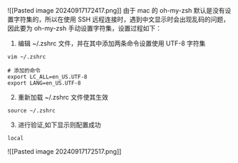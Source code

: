 ![[Pasted image 20240917172417.png]]
由于 mac 的 oh-my-zsh 默认是没有设置字符集的，所以在使用 SSH 远程连接时，遇到中文显示时会出现乱码的问题，因此要为 oh-my-zsh 手动设置字符集，设置过程如下：
1. 编辑 ~/.zshrc 文件，并在其中添加两条命令设置使用 UTF-8 字符集
```
vim ~/.zshrc

# 添加的命令
export LC_ALL=en_US.UTF-8 
export LANG=en_US.UTF-8
```
2. 重新加载 ~/.zshrc 文件使其生效
```
source ~/.zshrc
```
3. 进行验证,如下显示则配置成功
```
local
```
![[Pasted image 20240917172517.png]]